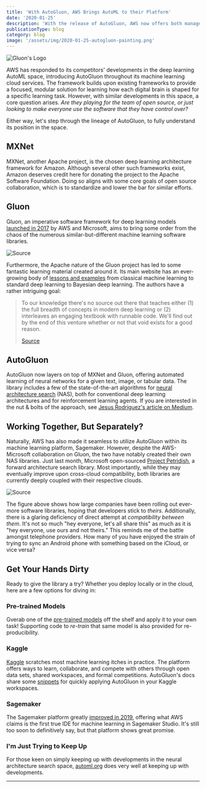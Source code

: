 ```yaml
---
title: 'With AutoGluon, AWS Brings AutoML to their Platform'
date: '2020-01-25'
description: 'With the release of AutoGluon, AWS now offers both managed and automated machine learning in its cloud platform, further lowering the bar into ML & AI.'
publicationType: blog
category: blog
image: '/assets/img/2020-01-25-autogluon-painting.png'
---
```


![Gluon's Logo](/assets/img/2020-01-25-autogluon-gluon.png)

AWS has responded to its competitors' developments in the deep learning
AutoML space, introducing AutoGluon throughout its machine learning
cloud services. The framework builds upon existing frameworks to provide
a focused, modular solution for learning how each digital brain is
shaped for a specific learning task. However, with similar developments
in this space, a core question arises. *Are they playing for the team of
open source, or just looking to make everyone use the software that
_they_ have control over?*

Either way, let's step through the lineage of AutoGluon, to fully
understand its position in the space.

## MXNet

MXNet, another Apache project, is the chosen deep learning architecture
framework for Amazon. Although several other such frameworks exist,
Amazon deserves credit here for donating the project to the Apache
Software Foundation. Doing so aligns with some core goals of open source
collaboration, which is to standardize and lower the bar for similar
efforts.

## Gluon

Gluon, an imperative software framework for deep learning models
[launched in 2017](https://aws.amazon.com/blogs/machine-learning/introducing-gluon-an-easy-to-use-programming-interface-for-flexible-deep-learning/)
by AWS and Microsoft, aims to bring some order from the chaos of the
numerous similar-but-different machine learning software libraries.

![
  [Source](https://medium.com/@phunter/deep-learning-for-hackers-with-mxnet-2-neural-art-284f3f5ac3ab)
](/assets/img/2020-01-25-autogluon-painting.png)

Furthermore, the Apache nature of the Gluon project has led to some
fantastic learning material created around it. Its main website has an
ever-growing body of 
[lessons and examples](https://gluon.mxnet.io/#deep-learning-the-straight-dope) 
from classical machine learning to standard deep learning to Bayesian deep
learning. The authors have a rather intriguing goal:

> To our knowledge there's no source out there that teaches either (1)
> the full breadth of concepts in modern deep learning or (2)
> interleaves an engaging textbook with runnable code. We'll find out by
> the end of this venture whether or not that void exists for a good
> reason.
>
> [Source](https://gluon.mxnet.io/#deep-learning-the-straight-dope)

## AutoGluon

AutoGluon now layers on top of MXNet and Gluon, offering automated
learning of neural networks for a given text, image, or tabular data.
The library includes a few of the state-of-the-art algorithms for
[neural architecture search](https://autogluon.mxnet.io/tutorials/nas/index.html) 
(NAS), both for conventional deep learning architectures and for reinforcement
learning agents. If you are interested in the nut & bolts of the
approach, see 
[Jesus Rodriguez's article on Medium](https://towardsdatascience.com/amazon-gets-into-the-automl-race-with-autogluon-some-automl-architectures-you-should-know-about-aceaaccaeb8b).

## Working Together, But Separately?

Naturally, AWS has also made it seamless to utilize AutoGluon within its
machine learning platform, Sagemaker. However, despite the AWS-Microsoft
collaboration on Gluon, the two have notably created their own NAS
libraries. Just last month, Microsoft open-sourced 
[Project Petridish](https://www.microsoft.com/en-us/research/blog/project-petridish-efficient-forward-neural-architecture-search/),
a forward architecture search library. Most importantly, while they may
eventually improve upon cross-cloud compatibility, both libraries are
currently deeply coupled with their respective clouds.

![
  [Source](https://towardsdatascience.com/battle-of-the-deep-learning-frameworks-part-i-cff0e3841750)
](/assets/img/2020-01-25-autogluon-frameworks.png)

The figure above shows how large companies have been rolling out
ever-more software libraries, hoping that developers stick to *theirs*.
Additionally, there is a glaring deficiency of direct attempt at
*compatibility between them*. It's not so much "hey everyone, let's
all share this" as much as it is "hey everyone, use ours and not
theirs." This reminds me of the battle amongst telephone providers. How
many of you have enjoyed the strain of trying to sync an Android phone
with something based on the iCloud, or vice versa?

## Get Your Hands Dirty

Ready to give the library a try? Whether you deploy locally or in the
cloud, here are a few options for diving in:

### Pre-trained Models

Gverab one of the 
[pre-trained models](https://autogluon.mxnet.io/model_zoo/index.html) 
off the shelf and apply it to your own task! Supporting code to *re-train* that same
model is also provided for re-producibility.

### Kaggle

[Kaggle](https://www.kaggle.com/) scratches most machine learning itches
in practice. The platform offers ways to learn, collaborate, and compete
with others through open data sets, shared workspaces, and formal
competitions. AutoGluon's docs share some
[snippets](https://autogluon.mxnet.io/tutorials/tabular_prediction/tabular-kaggle.html)
for quickly applying AutoGluon in your Kaggle workspaces.

### Sagemaker

The Sagemaker platform greatly 
[improved in 2019](https://aws.amazon.com/blogs/aws/amazon-sagemaker-studio-the-first-fully-integrated-development-environment-for-machine-learning/),
offering what AWS claims is the first true IDE for machine learning in
Sagemaker Studio. It's still too soon to definitively say, but that
platform shows great promise.

### I'm Just Trying to Keep Up

For those keen on simply keeping up with developments in the neural
architecture search space,
[automl.org](https://www.automl.org/automl/literature-on-neural-architecture-search/)
does very well at keeping up with developments.

***
